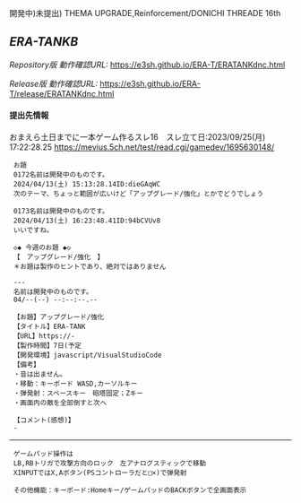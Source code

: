 開発中)未提出)
THEMA UPGRADE,Reinforcement/DONICHI THREADE 16th 

*ERA-TANKB*
--------

*Repository版 動作確認URL:*
https://e3sh.github.io/ERA-T/ERATANKdnc.html


*Release版 動作確認URL:*
https://e3sh.github.io/ERA-T/release/ERATANKdnc.html


#### 提出先情報

おまえら土日までに一本ゲーム作るスレ16　スレ立て日:2023/09/25(月) 17:22:28.25
https://mevius.5ch.net/test/read.cgi/gamedev/1695630148/

     お題
     0172名前は開発中のものです。
     2024/04/13(土) 15:13:28.14ID:dieGAqWC
     次のテーマ、ちょっと範囲が広いけど「アップグレード/強化」とかでどうでしょう

     0173名前は開発中のものです。
     2024/04/13(土) 16:23:48.41ID:94bCVUv8
     いいですね。

     ◇◆ 今週のお題 ◆◇
     【　アップグレード/強化　】
     ＊お題は製作のヒントであり、絶対ではありません

     ---
     名前は開発中のものです。
     04/--(--) --:--:--.--

     【お題】アップグレード/強化
     【タイトル】ERA-TANK
     【URL】https://-
     【製作時間】7日(予定
     【開発環境】javascript/VisualStudioCode
     【備考】
     ・音は出ません。
     ・移動：キーボード WASD,カーソルキー
     ・弾発射：スペースキー　砲塔固定；Zキー　
     ・画面内の敵を全部倒すと次へ

     【コメント(感想)】
     -	

---------------------------------------------------
     ゲームパッド操作は
     LB,RBトリガで攻撃方向のロック　左アナログスティックで移動
     XINPUTではX,Aボタン(PSコントローラだと□×)で弾発射

     その他機能：キーボード:Homeキー/ゲームパッドのBACKボタンで全画面表示